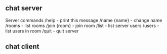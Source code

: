 ## chat server
Server commands
  /help - print this message
  /name {name} - change name
  /rooms - list rooms
  /join {room} - join room
  /list - list server users
  /users - list users in room
  /quit - quit server

## chat client
